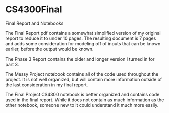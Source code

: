 # CS4300Final
Final Report and Notebooks

The Final Report pdf contains a somewhat simplified version of my original report to reduce it to under 10 pages. The resulting document is 7 pages and adds some consideration for modeling off of inputs that can be known earlier, before the output would be known.

The Phase 3 Report contains the older and longer version I turned in for part 3.

The Messy Project notebook contains all of the code used throughout the project. It is not well organized, but will contain more information outside of the last consideration in my final report.

The Final Project CS4300 notebook is better organized and contains code used in the final report. While it does not contain as much information as the other notebook, someone new to it could understand it much more easily.
